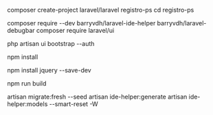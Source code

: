 composer create-project laravel/laravel registro-ps
cd registro-ps

composer require --dev barryvdh/laravel-ide-helper barryvdh/laravel-debugbar
composer require laravel/ui


php artisan ui bootstrap --auth

npm install

npm install jquery --save-dev

npm run build


artisan migrate:fresh --seed
artisan ide-helper:generate
artisan ide-helper:models --smart-reset -W

